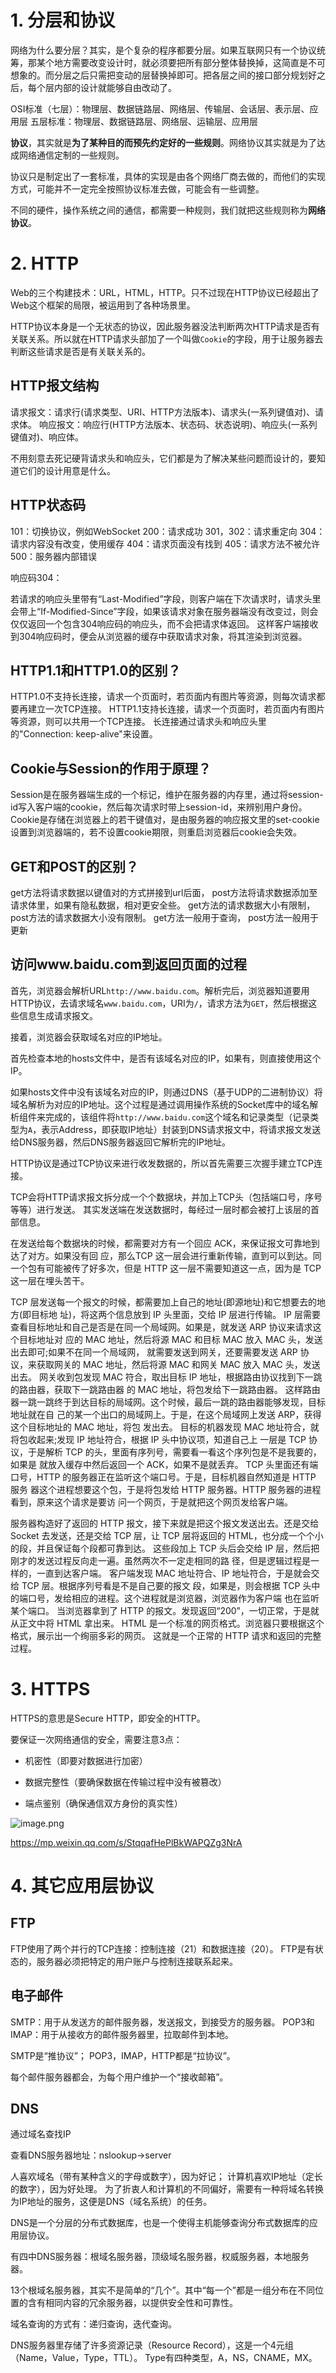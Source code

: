 

# 1. 分层和协议

网络为什么要分层？其实，是个复杂的程序都要分层。如果互联网只有一个协议统筹，那某个地方需要改变设计时，就必须要把所有部分整体替换掉，这简直是不可想象的。而分层之后只需把变动的层替换掉即可。把各层之间的接口部分规划好之后，每个层内部的设计就能够自由改动了。

OSI标准（七层）：物理层、数据链路层、网络层、传输层、会话层、表示层、应用层
五层标准：物理层、数据链路层、网络层、运输层、应用层

**协议**，其实就是**为了某种目的而预先约定好的一些规则**。网络协议其实就是为了达成网络通信定制的一些规则。

协议只是制定出了一套标准，具体的实现是由各个网络厂商去做的，而他们的实现方式，可能并不一定完全按照协议标准去做，可能会有一些调整。

不同的硬件，操作系统之间的通信，都需要一种规则，我们就把这些规则称为**网络协议**。

# 2. HTTP


Web的三个构建技术：URL，HTML，HTTP。只不过现在HTTP协议已经超出了Web这个框架的局限，被运用到了各种场景里。

HTTP协议本身是一个无状态的协议，因此服务器没法判断两次HTTP请求是否有关联关系。所以就在HTTP请求头部加了一个叫做`Cookie`的字段，用于让服务器去判断这些请求是否是有关联关系的。


## HTTP报文结构
请求报文：请求行(请求类型、URI、HTTP方法版本)、请求头(一系列键值对)、请求体。
响应报文：响应行(HTTP方法版本、状态码、状态说明)、响应头(一系列键值对)、响应体。

不用刻意去死记硬背请求头和响应头，它们都是为了解决某些问题而设计的，要知道它们的设计用意是什么。


## HTTP状态码
101：切换协议，例如WebSocket
200：请求成功
301，302：请求重定向
304：请求内容没有改变，使用缓存
404：请求页面没有找到
405：请求方法不被允许
500：服务器内部错误

响应码304：

若请求的响应头里带有“Last-Modified”字段，则客户端在下次请求时，请求头里会带上“If-Modified-Since”字段，如果该请求对象在服务器端没有改变过，则会仅仅返回一个包含304响应码的响应头，而不会把请求体返回。
这样客户端接收到304响应码时，便会从浏览器的缓存中获取请求对象，将其渲染到浏览器。



## HTTP1.1和HTTP1.0的区别？
HTTP1.0不支持长连接，请求一个页面时，若页面内有图片等资源，则每次请求都要再建立一次TCP连接。
HTTP1.1支持长连接，请求一个页面时，若页面内有图片等资源，则可以共用一个TCP连接。
长连接通过请求头和响应头里的"Connection: keep-alive"来设置。


## Cookie与Session的作用于原理？
Session是在服务器端生成的一个标记，维护在服务器的内存里，通过将session-id写入客户端的cookie，然后每次请求时带上session-id，来辨别用户身份。
Cookie是存储在浏览器上的若干键值对，是由服务器的响应报文里的set-cookie设置到浏览器端的，若不设置cookie期限，则重启浏览器后cookie会失效。


## GET和POST的区别？
get方法将请求数据以键值对的方式拼接到url后面，
post方法将请求数据添加至请求体里，如果有隐私数据，相对更安全些。
get方法的请求数据大小有限制，
post方法的请求数据大小没有限制。
get方法一般用于查询，
post方法一般用于更新


## 访问www.baidu.com到返回页面的过程

首先，浏览器会解析URL`http://www.baidu.com`。解析完后，浏览器知道要用HTTP协议，去请求域名`www.baidu.com`，URI为`/`，请求方法为`GET`，然后根据这些信息生成请求报文。

接着，浏览器会获取域名对应的IP地址。

首先检查本地的hosts文件中，是否有该域名对应的IP，如果有，则直接使用这个IP。

如果hosts文件中没有该域名对应的IP，则通过DNS（基于UDP的二进制协议）将域名解析为对应的IP地址。这个过程是通过调用操作系统的Socket库中的域名解析组件来完成的，该组件将`http://www.baidu.com`这个域名和记录类型（记录类型为`A`，表示Address，即获取IP地址）封装到DNS请求报文中，将请求报文发送给DNS服务器，然后DNS服务器返回它解析完的IP地址。

HTTP协议是通过TCP协议来进行收发数据的，所以首先需要三次握手建立TCP连接。

TCP会将HTTP请求报文拆分成一个个数据块，并加上TCP头（包括端口号，序号等等）进行发送。
其实发送端在发送数据时，每经过一层时都会被打上该层的首部信息。

在发送给每个数据块的时候，都需要对方有一个回应 ACK，来保证报文可靠地到达了对方。如果没有回 应，那么TCP 这一层会进行重新传输，直到可以到达。同一个包有可能被传了好多次，但是 HTTP 这一层不需要知道这一点，因为是 TCP 这一层在埋头苦干。

TCP 层发送每一个报文的时候，都需要加上自己的地址(即源地址)和它想要去的地方(即目标地 址)，将这两个信息放到 IP 头里面，交给 IP 层进行传输。
IP 层需要查看目标地址和自己是否是在同一个局域网。如果是，就发送 ARP 协议来请求这个目标地址对 应的 MAC 地址，然后将源 MAC 和目标 MAC 放入 MAC 头，发送出去即可;如果不在同一个局域网， 就需要发送到网关，还要需要发送 ARP 协议，来获取网关的 MAC 地址，然后将源 MAC 和网关 MAC 放入 MAC 头，发送出去。
网关收到包发现 MAC 符合，取出目标 IP 地址，根据路由协议找到下一跳的路由器，获取下一跳路由器 的 MAC 地址，将包发给下一跳路由器。
这样路由器一跳一跳终于到达目标的局域网。这个时候，最后一跳的路由器能够发现，目标地址就在自 己的某一个出口的局域网上。于是，在这个局域网上发送 ARP，获得这个目标地址的 MAC 地址，将包 发出去。
目标的机器发现 MAC 地址符合，就将包收起来;发现 IP 地址符合，根据 IP 头中协议项，知道自己上 一层是 TCP 协议，于是解析 TCP 的头，里面有序列号，需要看一看这个序列包是不是我要的，如果是 就放入缓存中然后返回一个 ACK，如果不是就丢弃。
TCP 头里面还有端口号，HTTP 的服务器正在监听这个端口号。于是，目标机器自然知道是 HTTP 服务 器这个进程想要这个包，于是将包发给 HTTP 服务器。HTTP 服务器的进程看到，原来这个请求是要访 问一个网页，于是就把这个网页发给客户端。

服务器构造好了返回的 HTTP 报文，接下来就是把这个报文发送出去。还是交给 Socket 去发送，还是交给
TCP 层，让 TCP 层将返回的 HTML，也分成一个个小的段，并且保证每个段都可靠到达。
这些段加上 TCP 头后会交给 IP 层，然后把刚才的发送过程反向走一遍。虽然两次不一定走相同的路 径，但是逻辑过程是一样的，一直到达客户端。
客户端发现 MAC 地址符合、IP 地址符合，于是就会交给 TCP 层。根据序列号看是不是自己要的报文 段，如果是，则会根据 TCP 头中的端口号，发给相应的进程。这个进程就是浏览器，浏览器作为客户端 也在监听某个端口。
当浏览器拿到了 HTTP 的报文。发现返回“200”，一切正常，于是就从正文中将 HTML 拿出来。 HTML 是一个标准的网页格式。浏览器只要根据这个格式，展示出一个绚丽多彩的网页。
这就是一个正常的 HTTP 请求和返回的完整过程。


# 3. HTTPS

HTTPS的意思是Secure HTTP，即安全的HTTP。

要保证一次网络通信的安全，需要注意3点：

* 机密性（即要对数据进行加密）

* 数据完整性（要确保数据在传输过程中没有被篡改）

* 端点鉴别（确保通信双方身份的真实性）

![image.png](https://upload-images.jianshu.io/upload_images/1754553-35e9f6b00130cc14.png?imageMogr2/auto-orient/strip%7CimageView2/2/w/1240)

https://mp.weixin.qq.com/s/StqqafHePlBkWAPQZg3NrA


# 4. 其它应用层协议

## FTP

FTP使用了两个并行的TCP连接：控制连接（21）和数据连接（20）。
FTP是有状态的，服务器必须把特定的用户账户与控制连接联系起来。


## 电子邮件

SMTP：用于从发送方的邮件服务器，发送报文，到接受方的服务器。
POP3和IMAP：用于从接收方的邮件服务器里，拉取邮件到本地。

SMTP是“推协议”；
POP3，IMAP，HTTP都是“拉协议”。

每个邮件服务器都会，为每个用户维护一个“接收邮箱”。

## DNS

通过域名查找IP

查看DNS服务器地址：nslookup->server

人喜欢域名（带有某种含义的字母或数字），因为好记；
计算机喜欢IP地址（定长的数字），因为好处理。
为了折衷人和计算机的不同偏好，需要有一种将域名转换为IP地址的服务，这便是DNS（域名系统）的任务。


DNS是一个分层的分布式数据库，也是一个使得主机能够查询分布式数据库的应用层协议。

有四中DNS服务器：根域名服务器，顶级域名服务器，权威服务器，本地服务器。

13个根域名服务器，其实不是简单的“几个”。其中“每一个”都是一组分布在不同位置的含有相同内容的冗余服务器，以提供安全性和可靠性。


域名查询的方式有：递归查询，迭代查询。


DNS服务器里存储了许多资源记录（Resource Record），这是一个4元组（Name，Value，Type，TTL）。
Type有四种类型，A，NS，CNAME，MX。







